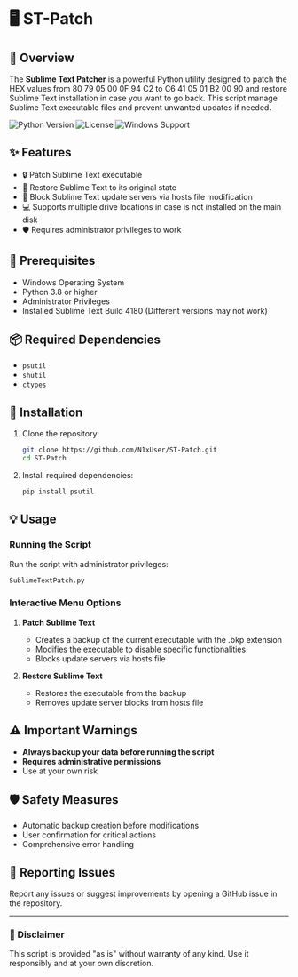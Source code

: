 # 🖥️ ST-Patch

## 🌟 Overview

The **Sublime Text Patcher** is a powerful Python utility designed to patch the HEX values from 80 79 05 00 0F 94 C2 to C6 41 05 01 B2 00 90 and restore Sublime Text installation in case you want to go back. This script manage Sublime Text executable files and prevent unwanted updates if needed.

![Python Version](https://img.shields.io/badge/Python-3.8+-blue.svg)
![License](https://img.shields.io/badge/License-MIT-green.svg)
![Windows Support](https://img.shields.io/badge/Platform-Windows-informational.svg)

## ✨ Features

- 🔒 Patch Sublime Text executable
- 🔄 Restore Sublime Text to its original state
- 🚫 Block Sublime Text update servers via hosts file modification
- 💻 Supports multiple drive locations in case is not installed on the main disk
- 🛡️ Requires administrator privileges to work

## 🔧 Prerequisites

- Windows Operating System
- Python 3.8 or higher
- Administrator Privileges
- Installed Sublime Text Build 4180 (Different versions may not work)

## 📦 Required Dependencies

- `psutil`
- `shutil`
- `ctypes`

## 🚀 Installation

1. Clone the repository:
   ```bash
   git clone https://github.com/N1xUser/ST-Patch.git
   cd ST-Patch
   ```

2. Install required dependencies:
   ```bash
   pip install psutil
   ```

## 💡 Usage

### Running the Script

Run the script with administrator privileges:

```bash
SublimeTextPatch.py
```

### Interactive Menu Options

1. **Patch Sublime Text**
   - Creates a backup of the current executable with the .bkp extension
   - Modifies the executable to disable specific functionalities
   - Blocks update servers via hosts file

2. **Restore Sublime Text**
   - Restores the executable from the backup
   - Removes update server blocks from hosts file

## ⚠️ Important Warnings

- **Always backup your data before running the script**
- **Requires administrative permissions**
- Use at your own risk

## 🛡️ Safety Measures

- Automatic backup creation before modifications
- User confirmation for critical actions
- Comprehensive error handling

## 🐛 Reporting Issues

Report any issues or suggest improvements by opening a GitHub issue in the repository.

---

### 🌈 Disclaimer

This script is provided "as is" without warranty of any kind. Use it responsibly and at your own discretion.

